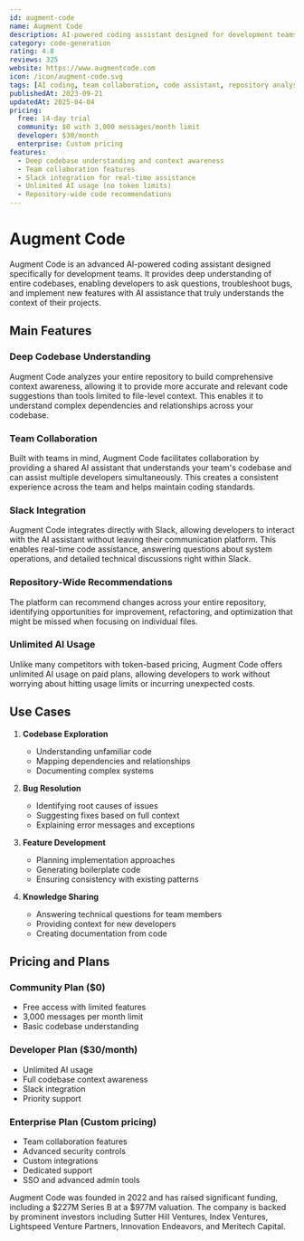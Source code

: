 ```yaml
---
id: augment-code
name: Augment Code
description: AI-powered coding assistant designed for development teams with deep codebase understanding
category: code-generation
rating: 4.8
reviews: 325
website: https://www.augmentcode.com
icon: /icon/augment-code.svg
tags: [AI coding, team collaboration, code assistant, repository analysis, enterprise AI]
publishedAt: 2023-09-21
updatedAt: 2025-04-04
pricing:
  free: 14-day trial
  community: $0 with 3,000 messages/month limit
  developer: $30/month
  enterprise: Custom pricing
features:
  - Deep codebase understanding and context awareness
  - Team collaboration features
  - Slack integration for real-time assistance
  - Unlimited AI usage (no token limits)
  - Repository-wide code recommendations
---
```


# Augment Code

Augment Code is an advanced AI-powered coding assistant designed specifically for development teams. It provides deep understanding of entire codebases, enabling developers to ask questions, troubleshoot bugs, and implement new features with AI assistance that truly understands the context of their projects.

## Main Features

### Deep Codebase Understanding
Augment Code analyzes your entire repository to build comprehensive context awareness, allowing it to provide more accurate and relevant code suggestions than tools limited to file-level context. This enables it to understand complex dependencies and relationships across your codebase.

### Team Collaboration
Built with teams in mind, Augment Code facilitates collaboration by providing a shared AI assistant that understands your team's codebase and can assist multiple developers simultaneously. This creates a consistent experience across the team and helps maintain coding standards.

### Slack Integration
Augment Code integrates directly with Slack, allowing developers to interact with the AI assistant without leaving their communication platform. This enables real-time code assistance, answering questions about system operations, and detailed technical discussions right within Slack.

### Repository-Wide Recommendations
The platform can recommend changes across your entire repository, identifying opportunities for improvement, refactoring, and optimization that might be missed when focusing on individual files.

### Unlimited AI Usage
Unlike many competitors with token-based pricing, Augment Code offers unlimited AI usage on paid plans, allowing developers to work without worrying about hitting usage limits or incurring unexpected costs.

## Use Cases

1. **Codebase Exploration**
   - Understanding unfamiliar code
   - Mapping dependencies and relationships
   - Documenting complex systems

2. **Bug Resolution**
   - Identifying root causes of issues
   - Suggesting fixes based on full context
   - Explaining error messages and exceptions

3. **Feature Development**
   - Planning implementation approaches
   - Generating boilerplate code
   - Ensuring consistency with existing patterns

4. **Knowledge Sharing**
   - Answering technical questions for team members
   - Providing context for new developers
   - Creating documentation from code

## Pricing and Plans

### Community Plan ($0)
- Free access with limited features
- 3,000 messages per month limit
- Basic codebase understanding

### Developer Plan ($30/month)
- Unlimited AI usage
- Full codebase context awareness
- Slack integration
- Priority support

### Enterprise Plan (Custom pricing)
- Team collaboration features
- Advanced security controls
- Custom integrations
- Dedicated support
- SSO and advanced admin tools

Augment Code was founded in 2022 and has raised significant funding, including a $227M Series B at a $977M valuation. The company is backed by prominent investors including Sutter Hill Ventures, Index Ventures, Lightspeed Venture Partners, Innovation Endeavors, and Meritech Capital.